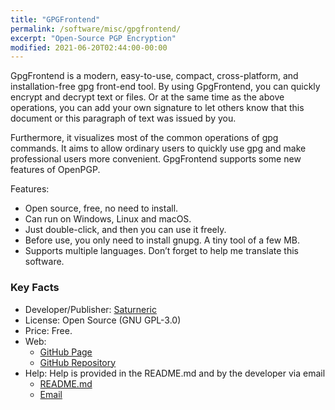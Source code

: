 ```yaml
---
title: "GPGFrontend"
permalink: /software/misc/gpgfrontend/
excerpt: "Open-Source PGP Encryption"
modified: 2021-06-20T02:44:00-00:00
---
```


GpgFrontend is a modern, easy-to-use, compact, cross-platform, and installation-free gpg front-end tool. By using GpgFrontend, you can quickly encrypt and decrypt text or files. Or at the same time as the above operations, you can add your own signature to let others know that this document or this paragraph of text was issued by you.

Furthermore, it visualizes most of the common operations of gpg commands. It aims to allow ordinary users to quickly use gpg and make professional users more convenient. GpgFrontend supports some new features of OpenPGP.

Features:

* Open source, free, no need to install.
* Can run on Windows, Linux and macOS.
* Just double-click, and then you can use it freely.
* Before use, you only need to install gnupg. A tiny tool of a few MB.
* Supports multiple languages. Don’t forget to help me translate this software.

### Key Facts

* Developer/Publisher: [Saturneric](https://bktus.com/)
* License: Open Source (GNU GPL-3.0)
* Price: Free.
* Web:
  * [GitHub Page](https://saturneric.github.io/GpgFrontend/index.html#/)
  * [GitHub Repository](https://github.com/saturneric/GpgFrontend)
* Help: Help is provided in the README.md and by the developer via email
	* [README.md](https://github.com/saturneric/GpgFrontend/blob/main/README.md)
	* [Email](mailto:eric@bktus.com)
  
